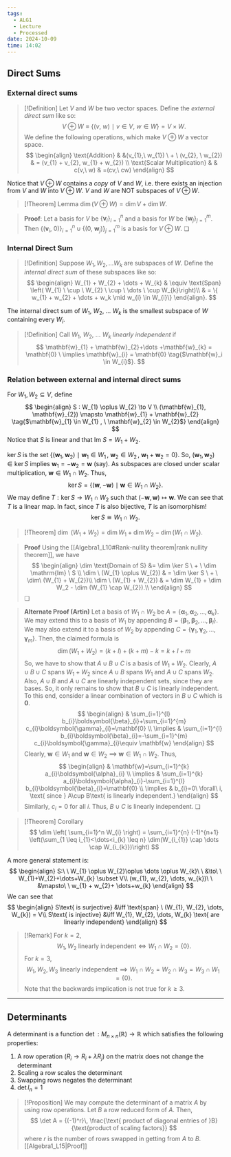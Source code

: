```yaml
---
tags:
  - ALG1
  - Lecture
  - Processed
date: 2024-10-09
time: 14:02
---
```

## Direct Sums

### External direct sums

>[!Definition]
>Let $V$ and $W$ be two vector spaces. Define the *external direct sum* like so:
>$$
>V \oplus W \equiv \{ (v,\ w) \ \mid \ v\in V, \ w \in W\} = V \times W.
>$$
>We define the following operations, which make $V\oplus W$ a vector space.
>$$
>\begin{align}
>\text{Addition} & &(v_{1},\  w_{1}) \ + \ (v_{2}, \ w_{2})  & = (v_{1} + v_{2}, w_{1} + w_{2}) \\ \text{Scalar Multiplication} & &
>c(v,\ w) & =(cv,\ cw)
>\end{align}
>$$

Notice that $V \oplus W$ contains a *copy* of $V$ and $W$, i.e. there exists an injection from $V$ and $W$ into $V \oplus W$. $V$ and $W$ are NOT subspaces of $V\oplus W$. 

>[!Theorem] Lemma
> $\dim (V \oplus W) = \dim V + \dim W$.
 
> **Proof**:
> Let a basis for $V$ be $\{ \mathbf{v}_{i} \}_{i=1}^n$ and a basis for $W$ be $\{ \mathbf{w}_{j} \}_{j=1}^m$.
> Then $\{ (\mathbf{v}_{i},\ 0) \}_{i=1}^{n} \cup \{ (0,\ \mathbf{w}_{j}) \}_{j=1}^m$ is a basis for $V \oplus W$. ❏

### Internal Direct Sum

>[!Definition]
> Suppose $W_{1}, W_{2}, \dots W_{k}$ are subspaces of $W$. Define the *internal direct sum* of these subspaces like so:
> $$
>\begin{align}
>W_{1} + W_{2} + \dots + W_{k}  & \equiv \text{Span} \left( W_{1} \ \cup \ W_{2} \ \cup \ \dots \ \cup W_{k}\right)\\
>& = \{ w_{1} + w_{2} + \dots + w_k \mid w_{i} \in W_{i}\}
>\end{align}.
>$$

The internal direct sum of $W_{1}, \ W_{2},\  \dots \ W_{k}$ is the smallest subspace of $W$ containing every $W_{i}$.

>[!Definition]
>Call $W_{1}, \ W_{2},\  \dots \ W_{k}$ *linearly independent* if
>$$
>\mathbf{w}_{1} + \mathbf{w}_{2}+\dots +\mathbf{w}_{k} = \mathbf{0} \ \implies \mathbf{w}_{i} = \mathbf{0} \tag{$\mathbf{w}_i \in W_{i}$}.
>$$
### Relation between external and internal direct sums
For $W_{1}, W_{2} \subseteq V$, define
$$
\begin{align}
S : W_{1} \oplus W_{2} \to V \\
(\mathbf{w}_{1}, \mathbf{w}_{2}) \mapsto \mathbf{w}_{1} + \mathbf{w}_{2} \tag{$\mathbf{w}_{1} \in W_{1} , \ \mathbf{w}_{2} \in W_{2}$}
\end{align}
$$
Notice that $S$ is linear and that $\mathrm{Im} \ S = W_{1} + W_{2}$.

$\ker S$ is the set $\{ (\mathbf{w}_{1}, \mathbf{w}_{2}) \ \mid \ \mathbf{w}_{1} \in W_{1} \, , \ \mathbf{w}_{2} \in W_{2} \, , \ \mathbf{w}_{1} + \mathbf{w}_{2} = 0 \}$. So, $(\mathbf{w}_{1}, \mathbf{w}_{2})\in\ker S$ implies $\mathbf{w}_{1}=-\mathbf{w}_{2}=\mathbf{w}$ (say). As subspaces are closed under scalar multiplication, $\mathbf{w} \in W_{1} \cap W_{2}$. Thus,
$$
\ker S = \{ (\mathbf{w}, -\mathbf{w}) \ \mid \ \mathbf{w} \in W_{1} \cap W_{2} \}.
$$
We may define $T : \ker S \to W_{1} \cap W_{2}$ such that $(-\mathbf{w}, \mathbf{w}) \mapsto \mathbf{w}$. We can see that $T$ is a linear map. In fact, since $T$ is also bijective, $T$ is an isomorphism!
$$
\ker S \cong W_{1} \cap W_{2}.
$$
>[!Theorem]
>$\dim \ (W_{1} + W_{2}) = \dim W_{1} + \dim W_2 - \dim (W_{1} \cap W_{2})$.

>**Proof**
>Using the [[Algebra1_L10#Rank-nullity theorem|rank nullity theorem]], we have
>$$
>\begin{align}
>\dim \text{Domain of S} &= \dim \ker S \ + \ \dim \mathrm{Im} \ S \\
>\dim \ (W_{1} \oplus  W_{2})  & = \dim \ker S \ + \ \dim\  (W_{1} + W_{2})\\ 
>\dim \ (W_{1} + W_{2})  & = \dim W_{1} + \dim W_2 - \dim (W_{1} \cap W_{2}).\\ 
>\end{align}
>$$
>❏

>**Alternate Proof (Artin)**
>Let a basis of $W_{1} \cap W_{2}$ be $A=\{ \boldsymbol{\alpha}_{1}, \boldsymbol{\alpha}_{2},\dots,\boldsymbol{\alpha}_{k} \}$.
>We may extend this to a basis of $W_{1}$ by appending $B=\{ \boldsymbol{\beta}_{1}, \boldsymbol{\beta}_{2}, \dots, \boldsymbol{\beta}_{l} \}$.
>We may also extend it to a basis of $W_{2}$ by appending $C=\{ \boldsymbol{\gamma}_{1}, \boldsymbol{\gamma}_{2}, \dots, \boldsymbol{\gamma}_{m} \}$.
>Then, the claimed formula is
>$$
>\dim(W_{1}+W_{2})=(k+l)+(k+m)-k=k+l+m
>$$
>So, we have to show that $A\cup B\cup C$ is a basis of $W_{1}+W_{2}$. Clearly, $A\cup B\cup C$ spans $W_{1}+W_{2}$ since $A\cup B$ spans $W_{1}$ and $A\cup C$ spans $W_{2}$. Also, $A\cup B$ and $A\cup C$ are linearly independent sets, since they are bases. So, it only remains to show that $B\cup C$ is linearly independent. To this end, consider a linear combination of vectors in $B\cup C$ which is $\mathbf{0}$.
>$$
>\begin{align}
> & \sum_{i=1}^{l} b_{i}\boldsymbol{\beta}_{i}+\sum_{i=1}^{m} c_{i}\boldsymbol{\gamma}_{i}=\mathbf{0} \\
> \implies & \sum_{i=1}^{l} b_{i}\boldsymbol{\beta}_{i}=-\sum_{i=1}^{m} c_{i}\boldsymbol{\gamma}_{i}\equiv \mathbf{w}
>\end{align}
>$$
>Clearly, $\mathbf{w}\in W_{1}$ and $\mathbf{w}\in W_{2}$ $\implies$ $\mathbf{w}\in W_{1}\cap W_{2}$. Thus, 
>$$
>\begin{align}
> & \mathbf{w}=\sum_{i=1}^{k} a_{i}\boldsymbol{\alpha}_{i} \\
>\implies &  \sum_{i=1}^{k} a_{i}\boldsymbol{\alpha}_{i}-\sum_{i=1}^{l} b_{i}\boldsymbol{\beta}_{i}=\mathbf{0} \\
>\implies & b_{i}=0\ \forall\ i, \text{ since } A\cup B\text{ is linearly independent.}
>\end{align}
>$$
>Similarly, $c_{i}=0$ for all $i$. Thus, $B\cup C$ is linearly independent. ❏

>[!Theorem] Corollary
> $$
> \dim \left( \sum_{i=1}^n W_{i} \right) = \sum_{i=1}^{n} (-1)^{n+1} \left(\sum_{1 \leq i_{1}<\dots<i_{k} \leq n} \dim(W_{i_{1}} \cap \dots \cap W_{i_{k}})\right)
> $$

A more general statement is:
$$
\begin{align}
S:\ \ W_{1} \oplus W_{2}\oplus \dots \oplus W_{k}\ \ &\to\ \ W_{1}+W_{2}+\dots+W_{k} \subset V\\
(w_{1}, w_{2}, \dots, w_{k})\ \ &\mapsto\ \ w_{1} + w_{2}+ \dots+w_{k}
\end{align}
$$
We can see that
$$
\begin{align}
S\text{ is surjective} &\iff \text{span} \ (W_{1}, W_{2}, \dots, W_{k}) = V\\
S\text{ is injective} &\iff W_{1}, W_{2}, \dots, W_{k} \text{ are linearly independent}
\end{align}
$$

>[!Remark]
> For $k=2$,
> $$
> W_{1}, W_{2} \text{ linearly independent} \iff W_{1} \cap W_{2} = \{0\}.
> $$
> For $k = 3$,
> $$
> W_{1}, W_{2}, W_{3} \text{ linearly independent} \implies W_{1} \cap W_{2} = W_{2} \cap W_{3} = W_{3} \cap W_{1} = \{0\}.
> $$
> Note that the backwards implication is not true for $k \geq 3$. 

---
## Determinants

A determinant is a function $\det : M_{n \times n}(\mathbb{R}) \to \mathbb{R}$ which satisfies the following properties:
1) A row operation ($R_{i} \to R_{i} + \lambda R_{j}$) on the matrix does not change the determinant
2) Scaling a row scales the determinant
3) Swapping rows negates the determinant
4) $\det I_{n} = 1$

>[!Proposition]
> We may compute the determinant of a matrix $A$ by using row operations. Let $B$ a row reduced form of $A$. Then, 
> $$
> \det A = {(-1)^r}\, \frac{\text{ product of diagonal entries of }B}{\text{product of scaling factors}}
> $$
> where $r$ is the number of rows swapped in getting from $A$ to $B$. [[Algebra1_L15|Proof]]
